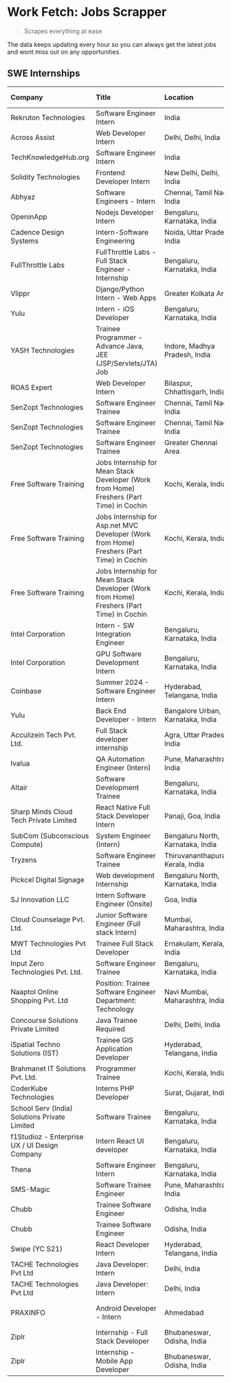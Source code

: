 # Work Fetch: Jobs Scrapper
> Scrapes everything at ease

The data keeps updating every hour so you can always get the latest jobs and wont miss out on any opportunities.

## SWE Internships
<!--START_SECTION:workfetch-->
| Company                                       | Title                                                                                     | Location                          | Link                                                                                                                                                                                                                                                                                                              | Date Posted   |
|:----------------------------------------------|:------------------------------------------------------------------------------------------|:----------------------------------|:------------------------------------------------------------------------------------------------------------------------------------------------------------------------------------------------------------------------------------------------------------------------------------------------------------------|:--------------|
| Rekruton Technologies                         | Software Engineer Intern                                                                  | India                             | [Apply](https://in.linkedin.com/jobs/view/software-engineer-intern-at-rekruton-technologies-3838288724?refId=wxkPswOZd5tgsYc0csuAVA%3D%3D&trackingId=45achh%2F7ZwSlQ11lYV2mmQ%3D%3D&position=13&pageNum=0&trk=public_jobs_jserp-result_search-card)                                                               | 2024-02-23    |
| Across Assist                                 | Web Developer Intern                                                                      | Delhi, Delhi, India               | [Apply](https://in.linkedin.com/jobs/view/web-developer-intern-at-across-assist-3832666016?refId=wxkPswOZd5tgsYc0csuAVA%3D%3D&trackingId=jGRG0uQw9HfuKhJy9XN6Bw%3D%3D&position=18&pageNum=0&trk=public_jobs_jserp-result_search-card)                                                                             | 2024-02-23    |
| TechKnowledgeHub.org                          | Software Engineer Intern                                                                  | India                             | [Apply](https://in.linkedin.com/jobs/view/software-engineer-intern-at-techknowledgehub-org-3833679350?refId=z%2BDqm8O8mp%2BXFeH8hizZLA%3D%3D&trackingId=ed0n%2B4zif762TcwU0GLfGA%3D%3D&position=11&pageNum=1&trk=public_jobs_jserp-result_search-card)                                                            | 2024-02-22    |
| Solidity Technologies                         | Frontend Developer Intern                                                                 | New Delhi, Delhi, India           | [Apply](https://in.linkedin.com/jobs/view/frontend-developer-intern-at-solidity-technologies-3831583934?refId=nGQ338BL9gxJ9e9CRWJNLA%3D%3D&trackingId=QqFQpAp7lE5SSdpW1ecSZA%3D%3D&position=15&pageNum=3&trk=public_jobs_jserp-result_search-card)                                                                | 2024-02-22    |
| Abhyaz                                        | Software Engineers - Intern                                                               | Chennai, Tamil Nadu, India        | [Apply](https://in.linkedin.com/jobs/view/software-engineers-intern-at-abhyaz-3837815743?refId=nGQ338BL9gxJ9e9CRWJNLA%3D%3D&trackingId=kn1hy7baokf5bLzUemAD%2BA%3D%3D&position=19&pageNum=3&trk=public_jobs_jserp-result_search-card)                                                                             | 2024-02-22    |
| OpeninApp                                     | Nodejs Developer Intern                                                                   | Bengaluru, Karnataka, India       | [Apply](https://in.linkedin.com/jobs/view/nodejs-developer-intern-at-openinapp-3836003896?refId=wxkPswOZd5tgsYc0csuAVA%3D%3D&trackingId=K%2BUVdPkpEolur%2FNDRolJcg%3D%3D&position=10&pageNum=0&trk=public_jobs_jserp-result_search-card)                                                                          | 2024-02-21    |
| Cadence Design Systems                        | Intern-Software Engineering                                                               | Noida, Uttar Pradesh, India       | [Apply](https://in.linkedin.com/jobs/view/intern-software-engineering-at-cadence-design-systems-3794689056?refId=z%2BDqm8O8mp%2BXFeH8hizZLA%3D%3D&trackingId=fXWOinxsMRtQvn%2F1ufXF3w%3D%3D&position=13&pageNum=1&trk=public_jobs_jserp-result_search-card)                                                       | 2024-02-17    |
| FullThrottle Labs                             | FullThrottle Labs - Full Stack Engineer - Internship                                      | Bengaluru, Karnataka, India       | [Apply](https://in.linkedin.com/jobs/view/fullthrottle-labs-full-stack-engineer-internship-at-fullthrottle-labs-3829636016?refId=dqN9rMGTu%2FqayKBSXw1e9A%3D%3D&trackingId=7cOp1N%2FRPiGoTuks8cqTnQ%3D%3D&position=6&pageNum=2&trk=public_jobs_jserp-result_search-card)                                          | 2024-02-17    |
| Vlippr                                        | Django/Python Intern - Web Apps                                                           | Greater Kolkata Area              | [Apply](https://in.linkedin.com/jobs/view/django-python-intern-web-apps-at-vlippr-3829116342?refId=dqN9rMGTu%2FqayKBSXw1e9A%3D%3D&trackingId=WzoZHaIK3KsQmOxMCSKXCg%3D%3D&position=8&pageNum=2&trk=public_jobs_jserp-result_search-card)                                                                          | 2024-02-16    |
| Yulu                                          | Intern - iOS Developer                                                                    | Bengaluru, Karnataka, India       | [Apply](https://in.linkedin.com/jobs/view/intern-ios-developer-at-yulu-3831066052?refId=z%2BDqm8O8mp%2BXFeH8hizZLA%3D%3D&trackingId=pzPou3M9hTYuS4LN7F85QQ%3D%3D&position=17&pageNum=1&trk=public_jobs_jserp-result_search-card)                                                                                  | 2024-02-15    |
| YASH Technologies                             | Trainee Programmer - Advance Java, JEE (JSP/Servlets/JTA) Job                             | Indore, Madhya Pradesh, India     | [Apply](https://in.linkedin.com/jobs/view/trainee-programmer-advance-java-jee-jsp-servlets-jta-job-at-yash-technologies-3811759183?refId=nGQ338BL9gxJ9e9CRWJNLA%3D%3D&trackingId=%2BB2DMaFlfnFvnqJIu9Pt3A%3D%3D&position=11&pageNum=3&trk=public_jobs_jserp-result_search-card)                                   | 2024-02-13    |
| ROAS Expert                                   | Web Developer Intern                                                                      | Bilaspur, Chhattisgarh, India     | [Apply](https://in.linkedin.com/jobs/view/web-developer-intern-at-roas-expert-3828189292?refId=z%2BDqm8O8mp%2BXFeH8hizZLA%3D%3D&trackingId=K1co2UXzZOA6VB%2F%2Fl%2BsvwQ%3D%3D&position=18&pageNum=1&trk=public_jobs_jserp-result_search-card)                                                                     | 2024-02-12    |
| SenZopt Technologies                          | Software Engineer Trainee                                                                 | Chennai, Tamil Nadu, India        | [Apply](https://in.linkedin.com/jobs/view/software-engineer-trainee-at-senzopt-technologies-3827686880?refId=dqN9rMGTu%2FqayKBSXw1e9A%3D%3D&trackingId=GArmFB1%2FcL%2Bv69l822j2jg%3D%3D&position=14&pageNum=2&trk=public_jobs_jserp-result_search-card)                                                           | 2024-02-12    |
| SenZopt Technologies                          | Software Engineer Trainee                                                                 | Chennai, Tamil Nadu, India        | [Apply](https://in.linkedin.com/jobs/view/software-engineer-trainee-at-senzopt-technologies-3827686880?refId=nGQ338BL9gxJ9e9CRWJNLA%3D%3D&trackingId=6JsENpF7Gx2pDc0vy54hfQ%3D%3D&position=4&pageNum=3&trk=public_jobs_jserp-result_search-card)                                                                  | 2024-02-12    |
| SenZopt Technologies                          | Software Engineer Trainee                                                                 | Greater Chennai Area              | [Apply](https://in.linkedin.com/jobs/view/software-engineer-trainee-at-senzopt-technologies-3827688781?refId=nGQ338BL9gxJ9e9CRWJNLA%3D%3D&trackingId=zyT0LQLGJ8jTU005CkVQjw%3D%3D&position=14&pageNum=3&trk=public_jobs_jserp-result_search-card)                                                                 | 2024-02-12    |
| Free Software Training                        | Jobs Internship for Mean Stack Developer (Work from Home) Freshers (Part Time) in Cochin  | Kochi, Kerala, India              | [Apply](https://in.linkedin.com/jobs/view/jobs-internship-for-mean-stack-developer-work-from-home-freshers-part-time-in-cochin-at-free-software-training-3826556130?refId=dqN9rMGTu%2FqayKBSXw1e9A%3D%3D&trackingId=dxjkvb6H1HZ%2FvptjLnT07A%3D%3D&position=9&pageNum=2&trk=public_jobs_jserp-result_search-card) | 2024-02-10    |
| Free Software Training                        | Jobs Internship for Asp.net MVC Developer (Work from Home) Freshers (Part Time) in Cochin | Kochi, Kerala, India              | [Apply](https://in.linkedin.com/jobs/view/jobs-internship-for-asp-net-mvc-developer-work-from-home-freshers-part-time-in-cochin-at-free-software-training-3826551957?refId=dqN9rMGTu%2FqayKBSXw1e9A%3D%3D&trackingId=Dv53lQXSuuGp7CmU6naDWg%3D%3D&position=24&pageNum=2&trk=public_jobs_jserp-result_search-card) | 2024-02-10    |
| Free Software Training                        | Jobs Internship for Mean Stack Developer (Work from Home) Freshers (Part Time) in Cochin  | Kochi, Kerala, India              | [Apply](https://in.linkedin.com/jobs/view/jobs-internship-for-mean-stack-developer-work-from-home-freshers-part-time-in-cochin-at-free-software-training-3826556130?refId=nGQ338BL9gxJ9e9CRWJNLA%3D%3D&trackingId=UQ5%2FaLdtdiXFys2JPnar2w%3D%3D&position=18&pageNum=3&trk=public_jobs_jserp-result_search-card)  | 2024-02-10    |
| Intel Corporation                             | Intern - SW Integration Engineer                                                          | Bengaluru, Karnataka, India       | [Apply](https://in.linkedin.com/jobs/view/intern-sw-integration-engineer-at-intel-corporation-3825002246?refId=wxkPswOZd5tgsYc0csuAVA%3D%3D&trackingId=AKp%2FYBXI5bvSiP5npVWkGA%3D%3D&position=22&pageNum=0&trk=public_jobs_jserp-result_search-card)                                                             | 2024-02-08    |
| Intel Corporation                             | GPU Software Development Intern                                                           | Bengaluru, Karnataka, India       | [Apply](https://in.linkedin.com/jobs/view/gpu-software-development-intern-at-intel-corporation-3824897997?refId=wxkPswOZd5tgsYc0csuAVA%3D%3D&trackingId=X1TPMAgrFowtFQHqDpgFAg%3D%3D&position=23&pageNum=0&trk=public_jobs_jserp-result_search-card)                                                              | 2024-02-08    |
| Coinbase                                      | Summer 2024 - Software Engineer Intern                                                    | Hyderabad, Telangana, India       | [Apply](https://in.linkedin.com/jobs/view/summer-2024-software-engineer-intern-at-coinbase-3821076922?refId=dqN9rMGTu%2FqayKBSXw1e9A%3D%3D&trackingId=cstE%2FEmAl%2BpbULDl6zVyiQ%3D%3D&position=10&pageNum=2&trk=public_jobs_jserp-result_search-card)                                                            | 2024-02-08    |
| Yulu                                          | Back End Developer - Intern                                                               | Bangalore Urban, Karnataka, India | [Apply](https://in.linkedin.com/jobs/view/back-end-developer-intern-at-yulu-3821682220?refId=z%2BDqm8O8mp%2BXFeH8hizZLA%3D%3D&trackingId=wJ0px0lmfFM8hXBQ8yc5nw%3D%3D&position=25&pageNum=1&trk=public_jobs_jserp-result_search-card)                                                                             | 2024-02-04    |
| Acculizein Tech Pvt. Ltd.                     | Full Stack developer  internship                                                          | Agra, Uttar Pradesh, India        | [Apply](https://in.linkedin.com/jobs/view/full-stack-developer-internship-at-acculizein-tech-pvt-ltd-3817241175?refId=dqN9rMGTu%2FqayKBSXw1e9A%3D%3D&trackingId=7ksPty2IuW5Q6UUTM%2FbvcQ%3D%3D&position=13&pageNum=2&trk=public_jobs_jserp-result_search-card)                                                    | 2024-02-04    |
| Ivalua                                        | QA Automation Engineer (Intern)                                                           | Pune, Maharashtra, India          | [Apply](https://in.linkedin.com/jobs/view/qa-automation-engineer-intern-at-ivalua-3762560998?refId=z%2BDqm8O8mp%2BXFeH8hizZLA%3D%3D&trackingId=REzitYdiMsrk21Lc6omZvQ%3D%3D&position=6&pageNum=1&trk=public_jobs_jserp-result_search-card)                                                                        | 2024-02-03    |
| Altair                                        | Software Development Trainee                                                              | Bengaluru, Karnataka, India       | [Apply](https://in.linkedin.com/jobs/view/software-development-trainee-at-altair-3817606202?refId=wxkPswOZd5tgsYc0csuAVA%3D%3D&trackingId=yekrQ7xcJwuwKj7rQNfArA%3D%3D&position=25&pageNum=0&trk=public_jobs_jserp-result_search-card)                                                                            | 2024-01-31    |
| Sharp Minds Cloud Tech Private Limited        | React Native Full Stack Developer Intern                                                  | Panaji, Goa, India                | [Apply](https://in.linkedin.com/jobs/view/react-native-full-stack-developer-intern-at-sharp-minds-cloud-tech-private-limited-133276333?refId=dqN9rMGTu%2FqayKBSXw1e9A%3D%3D&trackingId=LMnLBHyg89ly4s1v8lDUIQ%3D%3D&position=16&pageNum=2&trk=public_jobs_jserp-result_search-card)                               | 2024-01-30    |
| SubCom (Subconscious Compute)                 | System Engineer (Intern)                                                                  | Bengaluru North, Karnataka, India | [Apply](https://in.linkedin.com/jobs/view/system-engineer-intern-at-subcom-subconscious-compute-3816247158?refId=wxkPswOZd5tgsYc0csuAVA%3D%3D&trackingId=5Yv8qNoHDynUZmJ8xHUvKg%3D%3D&position=3&pageNum=0&trk=public_jobs_jserp-result_search-card)                                                              | 2024-01-27    |
| Tryzens                                       | Software Engineer Trainee                                                                 | Thiruvananthapuram, Kerala, India | [Apply](https://in.linkedin.com/jobs/view/software-engineer-trainee-at-tryzens-3809363491?refId=dqN9rMGTu%2FqayKBSXw1e9A%3D%3D&trackingId=AEF3CrIF2cNPUuq8qXHrhg%3D%3D&position=12&pageNum=2&trk=public_jobs_jserp-result_search-card)                                                                            | 2024-01-18    |
| Pickcel Digital Signage                       | Web development Internship                                                                | Bengaluru North, Karnataka, India | [Apply](https://in.linkedin.com/jobs/view/web-development-internship-at-pickcel-digital-signage-3826062393?refId=wxkPswOZd5tgsYc0csuAVA%3D%3D&trackingId=SUi0Nb82vj0nPdjRuNB5sg%3D%3D&position=5&pageNum=0&trk=public_jobs_jserp-result_search-card)                                                              | 2024-01-15    |
| SJ Innovation LLC                             | Intern Software Engineer (Onsite)                                                         | Goa, India                        | [Apply](https://in.linkedin.com/jobs/view/intern-software-engineer-onsite-at-sj-innovation-llc-3799959011?refId=z%2BDqm8O8mp%2BXFeH8hizZLA%3D%3D&trackingId=yLKXiAk2KbE0mGHCN3nhkA%3D%3D&position=9&pageNum=1&trk=public_jobs_jserp-result_search-card)                                                           | 2024-01-11    |
| Cloud Counselage Pvt. Ltd.                    | Junior Software Engineer (Full stack Intern)                                              | Mumbai, Maharashtra, India        | [Apply](https://in.linkedin.com/jobs/view/junior-software-engineer-full-stack-intern-at-cloud-counselage-pvt-ltd-3803132814?refId=dqN9rMGTu%2FqayKBSXw1e9A%3D%3D&trackingId=iNQp1961veUptamsdpF8zQ%3D%3D&position=1&pageNum=2&trk=public_jobs_jserp-result_search-card)                                           | 2024-01-11    |
| MWT Technologies Pvt Ltd                      | Trainee Full Stack Developer                                                              | Ernakulam, Kerala, India          | [Apply](https://in.linkedin.com/jobs/view/trainee-full-stack-developer-at-mwt-technologies-pvt-ltd-3800921715?refId=wxkPswOZd5tgsYc0csuAVA%3D%3D&trackingId=qNAaDy%2BoqeiaLVH0dkS7UA%3D%3D&position=8&pageNum=0&trk=public_jobs_jserp-result_search-card)                                                         | 2024-01-09    |
| Input Zero Technologies Pvt. Ltd.             | Software Engineer Trainee                                                                 | Bengaluru, Karnataka, India       | [Apply](https://in.linkedin.com/jobs/view/software-engineer-trainee-at-input-zero-technologies-pvt-ltd-3800927643?refId=wxkPswOZd5tgsYc0csuAVA%3D%3D&trackingId=T4NSILQfMgvgclSZCSNs7g%3D%3D&position=15&pageNum=0&trk=public_jobs_jserp-result_search-card)                                                      | 2024-01-09    |
| Naaptol Online Shopping Pvt. Ltd              | Position: Trainee Software Engineer Department: Technology                                | Navi Mumbai, Maharashtra, India   | [Apply](https://in.linkedin.com/jobs/view/position-trainee-software-engineer-department-technology-at-naaptol-online-shopping-pvt-ltd-3800921007?refId=z%2BDqm8O8mp%2BXFeH8hizZLA%3D%3D&trackingId=zAWANdAVVQe4%2BgiGAfec8Q%3D%3D&position=23&pageNum=1&trk=public_jobs_jserp-result_search-card)                 | 2024-01-09    |
| Concourse Solutions Private Limited           | Java Trainee Required                                                                     | Delhi, Delhi, India               | [Apply](https://in.linkedin.com/jobs/view/java-trainee-required-at-concourse-solutions-private-limited-3800941190?refId=dqN9rMGTu%2FqayKBSXw1e9A%3D%3D&trackingId=lhlz6CMEcnamiQBkC0pUXQ%3D%3D&position=15&pageNum=2&trk=public_jobs_jserp-result_search-card)                                                    | 2024-01-09    |
| iSpatial Techno Solutions (IST)               | Trainee GIS Application Developer                                                         | Hyderabad, Telangana, India       | [Apply](https://in.linkedin.com/jobs/view/trainee-gis-application-developer-at-ispatial-techno-solutions-ist-3800933635?refId=dqN9rMGTu%2FqayKBSXw1e9A%3D%3D&trackingId=KkQnCVBQtuPX4%2FSDb8cwIA%3D%3D&position=19&pageNum=2&trk=public_jobs_jserp-result_search-card)                                            | 2024-01-09    |
| Brahmanet IT Solutions Pvt. Ltd.              | Programmer Trainee                                                                        | Kochi, Kerala, India              | [Apply](https://in.linkedin.com/jobs/view/programmer-trainee-at-brahmanet-it-solutions-pvt-ltd-3800931078?refId=dqN9rMGTu%2FqayKBSXw1e9A%3D%3D&trackingId=kWqM%2FRFMV9SHHSfpbCE%2BYg%3D%3D&position=20&pageNum=2&trk=public_jobs_jserp-result_search-card)                                                        | 2024-01-09    |
| CoderKube Technologies                        | Interns PHP Developer                                                                     | Surat, Gujarat, India             | [Apply](https://in.linkedin.com/jobs/view/interns-php-developer-at-coderkube-technologies-3800923432?refId=nGQ338BL9gxJ9e9CRWJNLA%3D%3D&trackingId=hYRrN%2B3tpNZxYAT68s2W0g%3D%3D&position=16&pageNum=3&trk=public_jobs_jserp-result_search-card)                                                                 | 2024-01-09    |
| School Serv (India) Solutions Private Limited | Software Trainee                                                                          | Bengaluru, Karnataka, India       | [Apply](https://in.linkedin.com/jobs/view/software-trainee-at-school-serv-india-solutions-private-limited-3800935439?refId=nGQ338BL9gxJ9e9CRWJNLA%3D%3D&trackingId=qy8TanQmSI9yi6%2BkQ%2BIAZQ%3D%3D&position=17&pageNum=3&trk=public_jobs_jserp-result_search-card)                                               | 2024-01-09    |
| f1Studioz - Enterprise UX / UI Design Company | Intern React UI developer                                                                 | Bengaluru, Karnataka, India       | [Apply](https://in.linkedin.com/jobs/view/intern-react-ui-developer-at-f1studioz-enterprise-ux-ui-design-company-3796354738?refId=nGQ338BL9gxJ9e9CRWJNLA%3D%3D&trackingId=8OUupKTBnkJyKFFLB7TOKw%3D%3D&position=2&pageNum=3&trk=public_jobs_jserp-result_search-card)                                             | 2024-01-08    |
| Thena                                         | Software Engineer Intern                                                                  | Bengaluru, Karnataka, India       | [Apply](https://in.linkedin.com/jobs/view/software-engineer-intern-at-thena-3778731751?refId=nGQ338BL9gxJ9e9CRWJNLA%3D%3D&trackingId=iSqlxWvPkgPZEz42bTbxbw%3D%3D&position=9&pageNum=3&trk=public_jobs_jserp-result_search-card)                                                                                  | 2023-12-05    |
| SMS-Magic                                     | Software Trainee Engineer                                                                 | Pune, Maharashtra, India          | [Apply](https://in.linkedin.com/jobs/view/software-trainee-engineer-at-sms-magic-3761409781?refId=nGQ338BL9gxJ9e9CRWJNLA%3D%3D&trackingId=Y1h7pT303dvb6vgkZ0obTg%3D%3D&position=21&pageNum=3&trk=public_jobs_jserp-result_search-card)                                                                            | 2023-11-16    |
| Chubb                                         | Trainee Software Engineer                                                                 | Odisha, India                     | [Apply](https://in.linkedin.com/jobs/view/trainee-software-engineer-at-chubb-3756335100?refId=dqN9rMGTu%2FqayKBSXw1e9A%3D%3D&trackingId=AyaYG9o8miJFcCs6BD6zOg%3D%3D&position=11&pageNum=2&trk=public_jobs_jserp-result_search-card)                                                                              | 2023-11-02    |
| Chubb                                         | Trainee Software Engineer                                                                 | Odisha, India                     | [Apply](https://in.linkedin.com/jobs/view/trainee-software-engineer-at-chubb-3756335100?refId=nGQ338BL9gxJ9e9CRWJNLA%3D%3D&trackingId=BbepgDXUeoVRTGRlR4oRtQ%3D%3D&position=25&pageNum=3&trk=public_jobs_jserp-result_search-card)                                                                                | 2023-11-02    |
| Swipe (YC S21)                                | React Developer Intern                                                                    | Hyderabad, Telangana, India       | [Apply](https://in.linkedin.com/jobs/view/react-developer-intern-at-swipe-yc-s21-3737600089?refId=nGQ338BL9gxJ9e9CRWJNLA%3D%3D&trackingId=ZsUfd2vwGsrJvqqWxYBZcQ%3D%3D&position=12&pageNum=3&trk=public_jobs_jserp-result_search-card)                                                                            | 2023-10-13    |
| TACHE Technologies Pvt Ltd                    | Java Developer: Intern                                                                    | Delhi, India                      | [Apply](https://in.linkedin.com/jobs/view/java-developer-intern-at-tache-technologies-pvt-ltd-3627622735?refId=wxkPswOZd5tgsYc0csuAVA%3D%3D&trackingId=vhsloOayIXI5N4PYRXUQDQ%3D%3D&position=11&pageNum=0&trk=public_jobs_jserp-result_search-card)                                                               | 2023-06-06    |
| TACHE Technologies Pvt Ltd                    | Java Developer: Intern                                                                    | Delhi, India                      | [Apply](https://in.linkedin.com/jobs/view/java-developer-intern-at-tache-technologies-pvt-ltd-3627622735?refId=z%2BDqm8O8mp%2BXFeH8hizZLA%3D%3D&trackingId=hWP8hZjWp1dSw4CewRGurQ%3D%3D&position=14&pageNum=1&trk=public_jobs_jserp-result_search-card)                                                           | 2023-06-06    |
| PRAXINFO                                      | Android Developer - Intern | Ahmedabad                                                    | Ahmedabad, Gujarat, India         | [Apply](https://in.linkedin.com/jobs/view/android-developer-intern-ahmedabad-at-praxinfo-3627624504?refId=nGQ338BL9gxJ9e9CRWJNLA%3D%3D&trackingId=meD8Z0hGBAA7cUnrMSNKWg%3D%3D&position=24&pageNum=3&trk=public_jobs_jserp-result_search-card)                                                                    | 2023-06-06    |
| Ziplr                                         | Internship - Full Stack Developer                                                         | Bhubaneswar, Odisha, India        | [Apply](https://in.linkedin.com/jobs/view/internship-full-stack-developer-at-ziplr-3645675705?refId=dqN9rMGTu%2FqayKBSXw1e9A%3D%3D&trackingId=ilz%2BWeSKLTVPgJfF2%2BKk0A%3D%3D&position=4&pageNum=2&trk=public_jobs_jserp-result_search-card)                                                                     | 2023-06-02    |
| Ziplr                                         | Internship - Mobile App Developer                                                         | Bhubaneswar, Odisha, India        | [Apply](https://in.linkedin.com/jobs/view/internship-mobile-app-developer-at-ziplr-3618474948?refId=nGQ338BL9gxJ9e9CRWJNLA%3D%3D&trackingId=F0nHR2BjXvGb%2Fxh9ETuUoQ%3D%3D&position=6&pageNum=3&trk=public_jobs_jserp-result_search-card)                                                                         | 2023-05-03    |
<!--END_SECTION:workfetch-->
